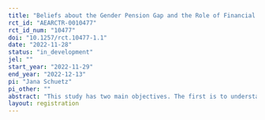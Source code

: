 ```yaml
---
title: "Beliefs about the Gender Pension Gap and the Role of Financial Literacy"
rct_id: "AEARCTR-0010477"
rct_id_num: "10477"
doi: "10.1257/rct.10477-1.1"
date: "2022-11-28"
status: "in_development"
jel: ""
start_year: "2022-11-29"
end_year: "2022-12-13"
pi: "Jana Schuetz"
pi_other: ""
abstract: "This study has two main objectives. The first is to understand what shapes respondents' beliefs about the gender pension gap, that is, what factors they take into account when giving their estimate and how this relates to their socioeconomic characteristics as well as their financial literacy. The second objective is to understand the impact of providing the right information to a random subsample and whether this changes respondents' views and attitudes about the fairness and impact of the gender pension gap and about policies that could help reduce the gap, and whether respondents' financial literacy matters. "
layout: registration
---
```


